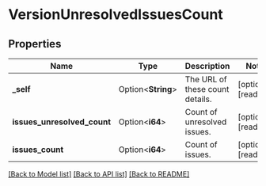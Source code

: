 # VersionUnresolvedIssuesCount

## Properties

Name | Type | Description | Notes
------------ | ------------- | ------------- | -------------
**_self** | Option<**String**> | The URL of these count details. | [optional][readonly]
**issues_unresolved_count** | Option<**i64**> | Count of unresolved issues. | [optional][readonly]
**issues_count** | Option<**i64**> | Count of issues. | [optional][readonly]

[[Back to Model list]](../README.md#documentation-for-models) [[Back to API list]](../README.md#documentation-for-api-endpoints) [[Back to README]](../README.md)


